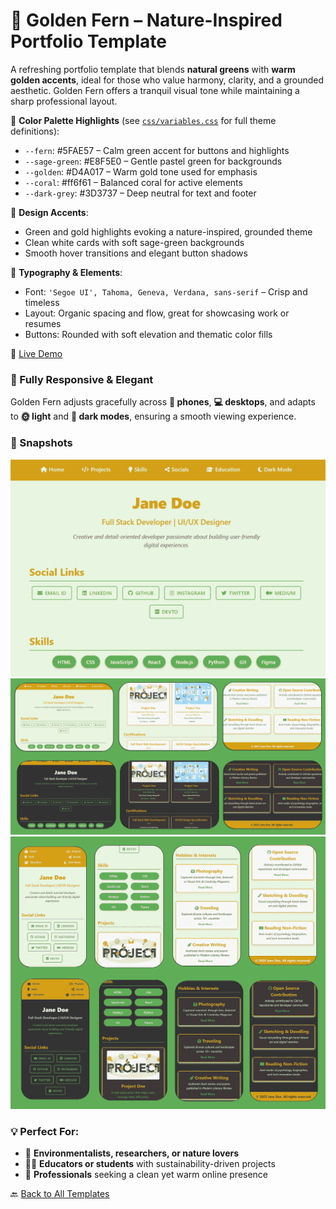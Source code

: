# 🌿 Golden Fern – Nature-Inspired Portfolio Template

A refreshing portfolio template that blends **natural greens** with **warm golden accents**, ideal for those who value harmony, clarity, and a grounded aesthetic. Golden Fern offers a tranquil visual tone while maintaining a sharp professional layout.

🎨 **Color Palette Highlights** (see [`css/variables.css`](../css/variables.css) for full theme definitions):

* `--fern`: #5FAE57 – Calm green accent for buttons and highlights
* `--sage-green`: #E8F5E0 – Gentle pastel green for backgrounds
* `--golden`: #D4A017 – Warm gold tone used for emphasis
* `--coral`: #ff6f61 – Balanced coral for active elements
* `--dark-grey`: #3D3737 – Deep neutral for text and footer

🍃 **Design Accents**:

* Green and gold highlights evoking a nature-inspired, grounded theme
* Clean white cards with soft sage-green backgrounds
* Smooth hover transitions and elegant button shadows

📝 **Typography & Elements**:

* Font: `'Segoe UI', Tahoma, Geneva, Verdana, sans-serif` – Crisp and timeless
* Layout: Organic spacing and flow, great for showcasing work or resumes
* Buttons: Rounded with soft elevation and thematic color fills

🔗 [Live Demo](https://madhurimarawat.github.io/Portfolio-Templates/Minimalist_Professional_Golden_Fern)

### 🌟 Fully Responsive & Elegant

Golden Fern adjusts gracefully across **📱 phones**, **💻 desktops**, and adapts to **🌞 light** and **🌙 dark modes**, ensuring a smooth viewing experience.

### 📸 Snapshots

<div align="center">

<a href="https://madhurimarawat.github.io/Portfolio-Templates/Minimalist_Professional_Golden_Fern">
  <img src="site-previews/website_1.png" 
       alt="Golden Fern Homepage Preview" 
       title="Click to view the Golden Fern homepage">
</a>

<a href="https://madhurimarawat.github.io/Portfolio-Templates/Minimalist_Professional_Golden_Fern">
  <img src="site-previews/desktop_website.png" 
       alt="Desktop View – Golden Fern" 
       title="Desktop Preview – Golden Fern Portfolio">
</a>

<a href="https://madhurimarawat.github.io/Portfolio-Templates/Minimalist_Professional_Golden_Fern">
  <img src="site-previews/mobile_website.png" 
       alt="Mobile View – Golden Fern" 
       title="Mobile Preview – Golden Fern Template">
</a>

</div>

### 💡 Perfect For:

* 🌱 **Environmentalists, researchers, or nature lovers**
* 🧑‍🏫 **Educators or students** with sustainability-driven projects
* 💼 **Professionals** seeking a clean yet warm online presence

🔙 [Back to All Templates](../../Templates.md)